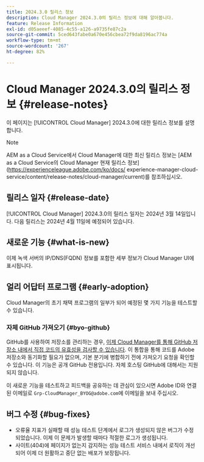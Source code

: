```yaml
---
title: 2024.3.0 릴리스 정보
description: Cloud Manager 2024.3.0의 릴리스 정보에 대해 알아봅니다.
feature: Release Information
exl-id: d05aeeef-4085-4c55-a126-a9735fe87c2a
source-git-commit: 5ced643fabe0a670e456cbea72f9da8196ac774a
workflow-type: tm+mt
source-wordcount: '267'
ht-degree: 82%

---
```



# Cloud Manager 2024.3.0의 릴리스 정보 {#release-notes}

이 페이지는 [!UICONTROL Cloud Manager] 2024.3.0에 대한 릴리스 정보를 설명합니다.

>[!NOTE]
>
>AEM as a Cloud Service에서 Cloud Manager에 대한 최신 릴리스 정보는 [AEM as a Cloud Service의 Cloud Manager 현재 릴리스 정보](https://experienceleague.adobe.com/ko/docs/ experience-manager-cloud-service/content/release-notes/cloud-manager/current)를 참조하십시오.

## 릴리스 일자 {#release-date}

[!UICONTROL Cloud Manager] 2024.3.0의 릴리스 일자는 2024년 3월 14일입니다. 다음 릴리스는 2024년 4월 11일에 예정되어 있습니다.

## 새로운 기능 {#what-is-new}

이제 녹색 서버의 IP/DNS(FQDN) 정보를 포함한 세부 정보가 Cloud Manager UI에 표시됩니다.

## 얼리 어답터 프로그램 {#early-adoption}

Cloud Manager의 초기 채택 프로그램의 일부가 되어 예정된 몇 가지 기능을 테스트할 수 있습니다.

### 자체 GitHub 가져오기 {#byo-github}

GitHub를 사용하여 저장소를 관리하는 경우, [이제 Cloud Manager를 통해 GitHub 저장소 내에서 직접 코드의 유효성을 검사할 수 있습니다](/help/managing-code/private-repositories.md). 이 통합을 통해 코드를 Adobe 저장소와 동기화할 필요가 없으며, 기본 분기에 병합하기 전에 가져오기 요청을 확인할 수 있습니다. 이 기능은 공개 GitHub 전용입니다. 자체 호스팅 GitHub에 대해서는 지원되지 않습니다.

이 새로운 기능을 테스트하고 피드백을 공유하는 데 관심이 있으시면 Adobe ID와 연결된 이메일로 `Grp-CloudManager_BYOG@adobe.com`에 이메일을 보내 주십시오.

## 버그 수정 {#bug-fixes}

* 오류율 지표가 실패할 때 성능 테스트 단계에서 로그가 생성되지 않은 버그가 수정되었습니다. 이제 이 문제가 발생할 때마다 적절한 로그가 생성됩니다.
* 사이트(404)에 페이지가 없는지 감지하는 성능 테스트 서비스 내에서 로직이 개선되어 이제 더 원활하고 중단 없는 배포가 보장됩니다.
